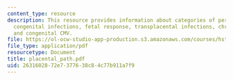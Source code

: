 ```yaml
---
content_type: resource
description: This resource provides information about categories of perinatal pathology,
  congenital infections, fetal response, transplacental infections, chronic villitis,
  and congenital CMV.
file: https://ol-ocw-studio-app-production.s3.amazonaws.com/courses/hst-071-human-reproductive-biology-fall-2005/2631602872e7377638c84c77b911a7f9_placental_path.pdf
file_type: application/pdf
resourcetype: Document
title: placental_path.pdf
uid: 26316028-72e7-3776-38c8-4c77b911a7f9
---
```

